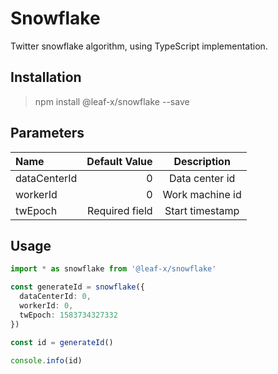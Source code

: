 # Snowflake

Twitter snowflake algorithm, using TypeScript implementation.

## Installation

> npm install @leaf-x/snowflake --save

## Parameters

| Name         |  Default Value |   Description   |
| :----------- | -------------: | :-------------: |
| dataCenterId |              0 | Data center id  |
| workerId     |              0 | Work machine id |
| twEpoch      | Required field | Start timestamp |

## Usage

```typescript
import * as snowflake from '@leaf-x/snowflake'

const generateId = snowflake({
  dataCenterId: 0,
  workerId: 0,
  twEpoch: 1583734327332
})

const id = generateId()

console.info(id)
```
